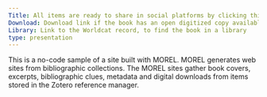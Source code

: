 ```yaml
---
Title: All items are ready to share in social platforms by clicking this icon
Download: Download link if the book has an open digitized copy available
Library: Link to the Worldcat record, to find the book in a library
type: presentation
---
```

This is a no-code sample of a site built with MOREL. MOREL generates web sites from bibliographic collections. The MOREL sites gather book covers, excerpts, bibliographic clues, metadata and digital downloads from items stored in the Zotero reference manager.